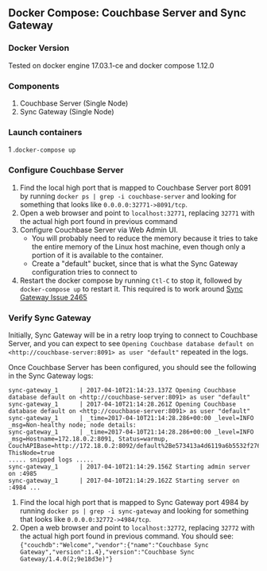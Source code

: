 
## Docker Compose: Couchbase Server and Sync Gateway 

### Docker Version

Tested on docker engine 17.03.1-ce and docker compose 1.12.0

### Components

1. Couchbase Server (Single Node)
1. Sync Gateway (Single Node)

### Launch containers

1 .`docker-compose up`

### Configure Couchbase Server 

1. Find the local high port that is mapped to Couchbase Server port 8091 by running `docker ps | grep -i couchbase-server` and looking for something that looks like `0.0.0.0:32771->8091/tcp`.
1. Open a web browser and point to `localhost:32771`, replacing `32771` with the actual high port found in previous command
1. Configure Couchbase Server via Web Admin UI.
    * You will probably need to reduce the memory because it tries to take the entire memory of the Linux host machine, even though only a portion of it is available to the container.
    * Create a "default" bucket, since that is what the Sync Gateway configuration tries to connect to
1. Restart the docker compose by running `Ctl-C` to stop it, followed by `docker-compose up` to restart it.  This required is to work around [Sync Gateway Issue 2465](https://github.com/couchbase/sync_gateway/issues/2465) 

### Verify Sync Gateway

Initially, Sync Gateway will be in a retry loop trying to connect to Couchbase Server, and you can expect to see `Opening Couchbase database default on <http://couchbase-server:8091> as user "default"` repeated in the logs.

Once Couchbase Server has been configured, you should see the following in the Sync Gateway logs:

```
sync-gateway_1      | 2017-04-10T21:14:23.137Z Opening Couchbase database default on <http://couchbase-server:8091> as user "default"
sync-gateway_1      | 2017-04-10T21:14:28.261Z Opening Couchbase database default on <http://couchbase-server:8091> as user "default"
sync-gateway_1      | _time=2017-04-10T21:14:28.286+00:00 _level=INFO _msg=Non-healthy node; node details:
sync-gateway_1      | _time=2017-04-10T21:14:28.286+00:00 _level=INFO _msg=Hostname=172.18.0.2:8091, Status=warmup, CouchAPIBase=http://172.18.0.2:8092/default%2Be573413a4d6119a6b5532f276ee4bd64, ThisNode=true
..... snipped logs .....
sync-gateway_1      | 2017-04-10T21:14:29.156Z Starting admin server on :4985
sync-gateway_1      | 2017-04-10T21:14:29.162Z Starting server on :4984 ...

```

1. Find the local high port that is mapped to Sync Gateway port 4984 by running `docker ps | grep -i sync-gateway` and looking for something that looks like `0.0.0.0:32772->4984/tcp`.
1. Open a web browser and point to `localhost:32772`, replacing `32772` with the actual high port found in previous command.  You should see: `{"couchdb":"Welcome","vendor":{"name":"Couchbase Sync Gateway","version":1.4},"version":"Couchbase Sync Gateway/1.4.0(2;9e18d3e)"}`

